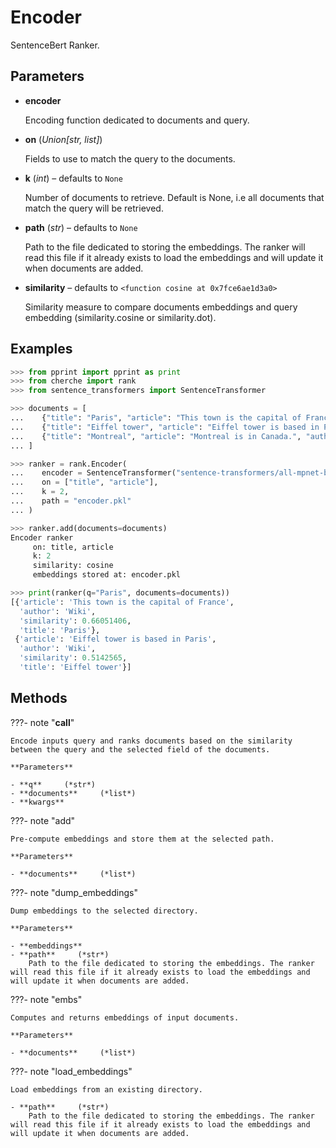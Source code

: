 # Encoder

SentenceBert Ranker.



## Parameters

- **encoder**

    Encoding function dedicated to documents and query.

- **on** (*Union[str, list]*)

    Fields to use to match the query to the documents.

- **k** (*int*) – defaults to `None`

    Number of documents to retrieve. Default is None, i.e all documents that match the query will be retrieved.

- **path** (*str*) – defaults to `None`

    Path to the file dedicated to storing the embeddings. The ranker will read this file if it already exists to load the embeddings and will update it when documents are added.

- **similarity** – defaults to `<function cosine at 0x7fce6ae1d3a0>`

    Similarity measure to compare documents embeddings and query embedding (similarity.cosine or similarity.dot).



## Examples

```python
>>> from pprint import pprint as print
>>> from cherche import rank
>>> from sentence_transformers import SentenceTransformer

>>> documents = [
...    {"title": "Paris", "article": "This town is the capital of France", "author": "Wiki"},
...    {"title": "Eiffel tower", "article": "Eiffel tower is based in Paris", "author": "Wiki"},
...    {"title": "Montreal", "article": "Montreal is in Canada.", "author": "Wiki"},
... ]

>>> ranker = rank.Encoder(
...    encoder = SentenceTransformer("sentence-transformers/all-mpnet-base-v2").encode,
...    on = ["title", "article"],
...    k = 2,
...    path = "encoder.pkl"
... )

>>> ranker.add(documents=documents)
Encoder ranker
     on: title, article
     k: 2
     similarity: cosine
     embeddings stored at: encoder.pkl

>>> print(ranker(q="Paris", documents=documents))
[{'article': 'This town is the capital of France',
  'author': 'Wiki',
  'similarity': 0.66051406,
  'title': 'Paris'},
 {'article': 'Eiffel tower is based in Paris',
  'author': 'Wiki',
  'similarity': 0.5142565,
  'title': 'Eiffel tower'}]
```

## Methods

???- note "__call__"

    Encode inputs query and ranks documents based on the similarity between the query and the selected field of the documents.

    **Parameters**

    - **q**     (*str*)    
    - **documents**     (*list*)    
    - **kwargs**    
    
???- note "add"

    Pre-compute embeddings and store them at the selected path.

    **Parameters**

    - **documents**     (*list*)    
    
???- note "dump_embeddings"

    Dump embeddings to the selected directory.

    **Parameters**

    - **embeddings**    
    - **path**     (*str*)    
        Path to the file dedicated to storing the embeddings. The ranker will read this file if it already exists to load the embeddings and will update it when documents are added.
    
???- note "embs"

    Computes and returns embeddings of input documents.

    **Parameters**

    - **documents**     (*list*)    
    
???- note "load_embeddings"

    Load embeddings from an existing directory.

    - **path**     (*str*)    
        Path to the file dedicated to storing the embeddings. The ranker will read this file if it already exists to load the embeddings and will update it when documents are added.
    
